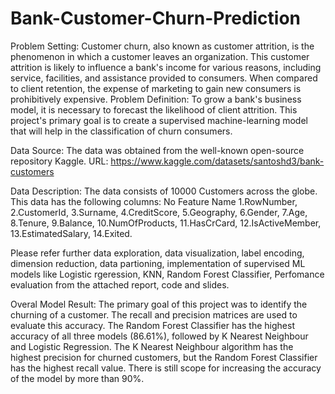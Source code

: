 # Bank-Customer-Churn-Prediction

Problem Setting:
Customer churn, also known as customer attrition, is the phenomenon in which a customer
leaves an organization. This customer attrition is likely to influence a bank's income for various
reasons, including service, facilities, and assistance provided to consumers. When compared to
client retention, the expense of marketing to gain new consumers is prohibitively expensive.
Problem Definition:
To grow a bank's business model, it is necessary to forecast the likelihood of client attrition. This
project's primary goal is to create a supervised machine-learning model that will help in the
classification of churn consumers.

Data Source:
The data was obtained from the well-known open-source repository Kaggle.
URL: https://www.kaggle.com/datasets/santoshd3/bank-customers

Data Description:
The data consists of 10000 Customers across the globe. This data has the following columns:
No Feature Name
1.RowNumber,
2.CustomerId,
3.Surname,
4.CreditScore,
5.Geography,
6.Gender,
7.Age,
8.Tenure,
9.Balance,
10.NumOfProducts,
11.HasCrCard,
12.IsActiveMember,
13.EstimatedSalary,
14.Exited.

Please refer further data exploration, data visualization, label encoding, dimension reduction, data partioning, implementation of supervised ML models like Logistic rgeression, KNN, Random Forest Classifier, Perfomance evaluation from the attached report, code and slides. 

Overal Model Result:
The primary goal of this project was to identify the churning of a customer. The recall and
precision matrices are used to evaluate this accuracy. The Random Forest Classifier has the
highest accuracy of all three models (86.61%), followed by K Nearest Neighbour and Logistic
Regression. The K Nearest Neighbour algorithm has the highest precision for churned customers,
but the Random Forest Classifier has the highest recall value. There is still scope for increasing
the accuracy of the model by more than 90%.
